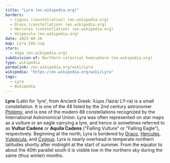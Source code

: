 ```yaml
---
title: "Lyra (en.wikipedia.org)"
borders:
  - Cygnus (constellation) (en.wikipedia.org)
  - Draco (constellation) (en.wikipedia.org)
  - Hercules (constellation) (en.wikipedia.org)
  - Vulpecula (en.wikipedia.org)
date: 2023-06-26
map: Lyra_IAU.svg
stars:
  - Vega (en.wikipedia.org)
subdivision-of: Northern celestial hemisphere (en.wikipedia.org)
type: wikipedia
permalink: /en.wikipedia.org/wiki/Lyra
wikipedia: "https://en.wikipedia.org/wiki/Lyra"
tags:
  - Lyra
  - Wikipedia
---
```

**Lyra** (Latin for 'lyre', from Ancient Greek: λύρα /ˈlaɪrə/ LY-rə) is a small constellation. It is one of the 48 listed by the 2nd century astronomer [Ptolemy](/en.wikipedia.org/wiki/Ptolemy), and is one of the modern 88 constellations recognized by the International Astronomical Union. Lyra was often represented on star maps as a vulture or an eagle carrying a lyre, and hence is sometimes referred to as **Vultur Cadens** or **Aquila Cadens** ("Falling Vulture" or "Falling Eagle"), respectively. Beginning at the north, Lyra is bordered by [Draco](/en.wikipedia.org/wiki/Draco_(constellation)), [Hercules](/en.wikipedia.org/wiki/Hercules_(constellation)), [Vulpecula](/en.wikipedia.org/wiki/Vulpecula), and [Cygnus](/en.wikipedia.org/wiki/Cygnus_(constellation)). Lyra is nearly overhead in temperate northern latitudes shortly after midnight at the start of summer. From the equator to about the 40th parallel south it is visible low in the northern sky during the same (thus winter) months.